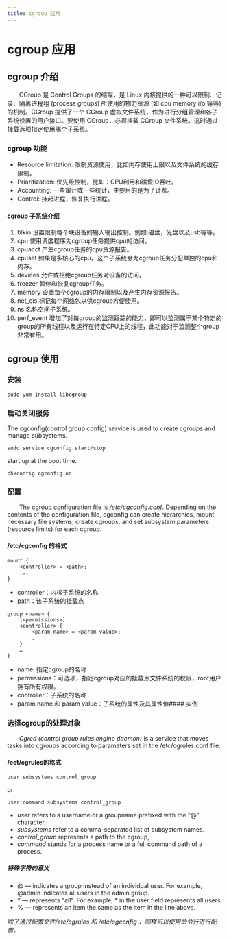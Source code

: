 ```yaml
---
title: cgroup 应用 
---
```

# cgroup 应用

## cgroup 介绍
&emsp;&emsp;CGroup 是 Control Groups 的缩写，是 Linux 内核提供的一种可以限制、记录、隔离进程组 (process groups) 所使用的物力资源 (如 cpu memory i/o 等等) 的机制。CGroup 提供了一个 CGroup 虚拟文件系统，作为进行分组管理和各子系统设置的用户接口。要使用 CGroup，必须挂载 CGroup 文件系统。这时通过挂载选项指定使用哪个子系统。

### cgroup 功能
- Resource limitation: 限制资源使用，比如内存使用上限以及文件系统的缓存限制。
- Prioritization: 优先级控制，比如：CPU利用和磁盘IO吞吐。
- Accounting: 一些审计或一些统计，主要目的是为了计费。
- Control: 挂起进程，恢复执行进程。

#### cgroup 子系统介绍
1. blkio 设置限制每个块设备的输入输出控制。例如:磁盘，光盘以及usb等等。
2. cpu 使用调度程序为cgroup任务提供cpu的访问。
3. cpuacct 产生cgroup任务的cpu资源报告。
4. cpuset 如果是多核心的cpu，这个子系统会为cgroup任务分配单独的cpu和内存。
5. devices 允许或拒绝cgroup任务对设备的访问。
6. freezer 暂停和恢复cgroup任务。
7. memory 设置每个cgroup的内存限制以及产生内存资源报告。
8. net_cls 标记每个网络包以供cgroup方便使用。
9. ns 名称空间子系统。
10. perf_event 增加了对每group的监测跟踪的能力，即可以监测属于某个特定的group的所有线程以及运行在特定CPU上的线程，此功能对于监测整个group非常有用。

## cgroup 使用
### 安装 
```
sudo yum install libcgroup
```

### 启动关闭服务 
The cgconfig(control group config) service is used to create cgroups and manage subsystems.
```
sudo service cgconfig start/stop
```
start up at the boot time.
```
chkconfig cgconfig on    
```

### 配置
&emsp;&emsp;The cgroup configuration file is */etc/cgconfig.conf*. Depending on the contents of the configuration file, cgconfig can create hierarchies, mount necessary file systems, create cgroups, and set subsystem parameters (resource limits) for each cgroup.

#### /etc/cgconfig 的格式
```
mount {
    <controller> = <path>;
    ...
}
```
- controller：内核子系统的名称
- path：该子系统的挂载点

```
group <name> {
    [<permissions>]
    <controller> {
        <param name> = <param value>;
        …
    }
    …
}
```
- name: 指定cgroup的名称
- permissions：可选项，指定cgroup对应的挂载点文件系统的权限，root用户拥有所有权限。
- controller：子系统的名称
- param name 和 param value：子系统的属性及其属性值#### 实例


### 选择cgroup的处理对象
&emsp;&emsp;*Cgred (control group rules engine daemon)* is a service that moves tasks into cgroups according to parameters set in the /etc/cgrules.conf file.    

#### /ect/cgrules的格式
```
user subsystems control_group
```
or
```
user:command subsystems control_group
```
- *user* refers to a username or a groupname prefixed with the "@" character. 
- *subsystems* refer to a comma-separated list of subsystem names. 
- *control_group* represents a path to the cgroup,
- *command* stands for a process name or a full command path of a process. 

##### 特殊字符的意义
- @ — indicates a group instead of an individual user. For example, @admin indicates all users in the admin group.
- \* — represents "all". For example, * in the user field represents all users.
- % — represents an item the same as the item in the line above.

*除了通过配置文件/etc/cgrules 和 /etc/cgconfig ，同样可以使用命令行进行配置。*
